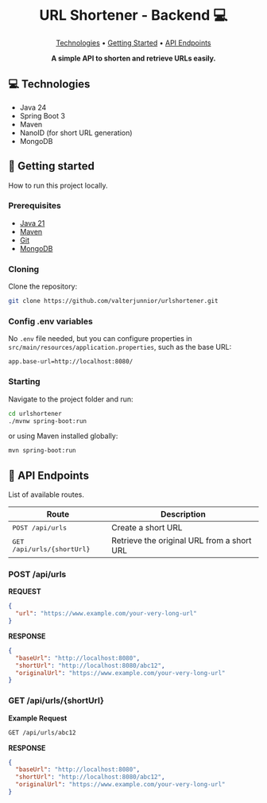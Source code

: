 <h1 align="center" style="font-weight: bold;">URL Shortener - Backend 💻</h1>

<p align="center">
 <a href="#tech">Technologies</a> • 
 <a href="#started">Getting Started</a> • 
 <a href="#routes">API Endpoints</a>
</p>

<p align="center">
    <b>A simple API to shorten and retrieve URLs easily.</b>
</p>

<h2 id="tech">💻 Technologies</h2>

- Java 24
- Spring Boot 3
- Maven
- NanoID (for short URL generation)
- MongoDB

<h2 id="started">🚀 Getting started</h2>

How to run this project locally.

<h3>Prerequisites</h3>

- [Java 21](https://adoptium.net/)
- [Maven](https://maven.apache.org/)
- [Git](https://git-scm.com/)
- [MongoDB](https://www.mongodb.com/try/download/community)

<h3>Cloning</h3>

Clone the repository:

```bash
git clone https://github.com/valterjunnior/urlshortener.git
```

<h3>Config .env variables</h3>

No `.env` file needed, but you can configure properties in `src/main/resources/application.properties`, such as the base URL:

```properties
app.base-url=http://localhost:8080/
```

<h3>Starting</h3>

Navigate to the project folder and run:

```bash
cd urlshortener
./mvnw spring-boot:run
```
or using Maven installed globally:

```bash
mvn spring-boot:run
```

<h2 id="routes">📍 API Endpoints</h2>

List of available routes.

| Route | Description |
|------|-------------|
| <kbd>POST /api/urls</kbd> | Create a short URL |
| <kbd>GET /api/urls/{shortUrl}</kbd> | Retrieve the original URL from a short URL |

<h3>POST /api/urls</h3>

**REQUEST**

```json
{
  "url": "https://www.example.com/your-very-long-url"
}
```

**RESPONSE**

```json
{
  "baseUrl": "http://localhost:8080",
  "shortUrl": "http://localhost:8080/abc12",
  "originalUrl": "https://www.example.com/your-very-long-url"
}
```

<h3>GET /api/urls/{shortUrl}</h3>

**Example Request**

```bash
GET /api/urls/abc12
```

**RESPONSE**

```json
{
  "baseUrl": "http://localhost:8080",
  "shortUrl": "http://localhost:8080/abc12",
  "originalUrl": "https://www.example.com/your-very-long-url"
}
```
